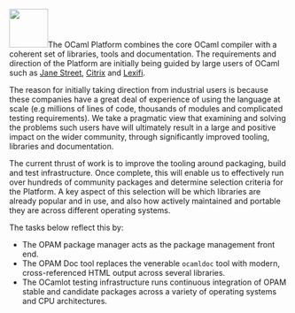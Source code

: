 <a href="http://ocaml.org"><img class="left" src="../images/ocaml-colour.png" width="70px" /></a>The OCaml Platform combines the core OCaml compiler with a coherent set of
libraries, tools and documentation.  The requirements and direction of the
Platform are initially being guided by large users of OCaml such as [Jane
Street](http://ocaml.janestreet.com),
[Citrix](http://www.xen.org/files/XenCloud/ocamldoc/) and
[Lexifi](http://www.lexifi.com/product/technology/ocaml).

The reason for initially taking direction from industrial users is because
these companies have a great deal of experience of using the language at scale
(e.g millions of lines of code, thousands of modules and complicated testing
requirements). We take a pragmatic view that examining and solving the problems
such users have will ultimately result in a large and positive impact on the
wider community, through significantly improved tooling, libraries and
documentation.

The current thrust of work is to improve the tooling around packaging, build
and test infrastructure.  Once complete, this will enable us to effectively
run over hundreds of community packages and determine selection criteria
for the Platform.  A key aspect of this selection will be which libraries
are already popular and in use, and also how actively maintained and portable
they are across different operating systems.

The tasks below reflect this by:

* The OPAM package manager acts as the package management front end.
* The OPAM Doc tool replaces the venerable `ocamldoc` tool with modern, cross-referenced HTML output across several libraries.
* The OCamlot testing infrastructure runs continuous integration of OPAM stable and candidate packages across a variety of operating systems and CPU architectures.

